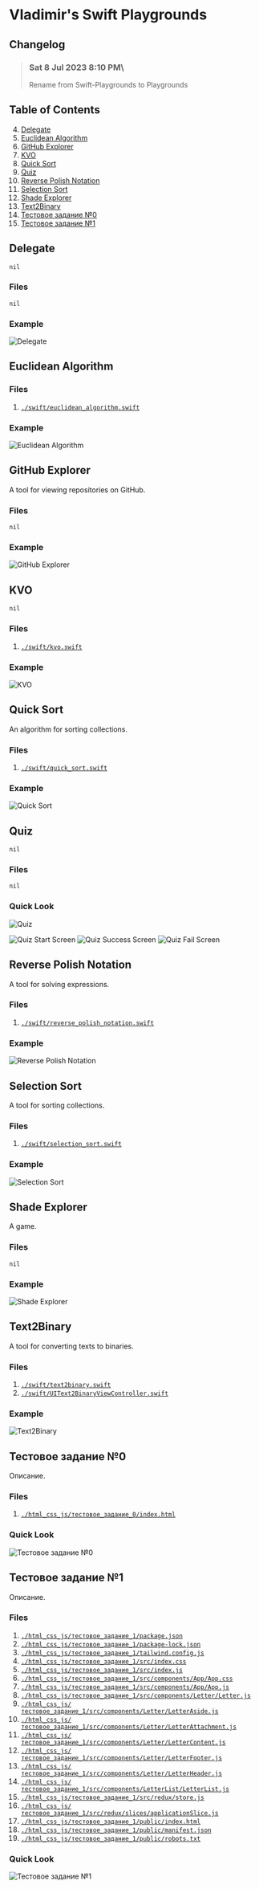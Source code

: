 # Vladimir's Swift Playgrounds

## Changelog
> ### Sat 8 Jul 2023 8:10 PM\
> Rename from Swift-Playgrounds to Playgrounds

## Table of Contents
4. [Delegate](https://github.com/VladimirCreator/Swift-Playgrounds#delegate)
5. [Euclidean Algorithm](https://github.com/VladimirCreator/Swift-Playgrounds#euclidean-algorithm)
6. [GitHub Explorer](https://github.com/VladimirCreator/Swift-Playgrounds#github-explorer)
7. [KVO](https://github.com/VladimirCreator/Swift-Playgrounds#kvo)
8. [Quick Sort](https://github.com/VladimirCreator/Swift-Playgrounds#quick-sort)
9. [Quiz](https://github.com/VladimirCreator/Swift-Playgrounds#quiz)
10. [Reverse Polish Notation](https://github.com/VladimirCreator/Swift-Playgrounds#reverse-polish-notation)
11. [Selection Sort](https://github.com/VladimirCreator/Swift-Playgrounds#selection-sort)
12. [Shade Explorer](https://github.com/VladimirCreator/Swift-Playgrounds#shade-explorer)
13. [Text2Binary](https://github.com/VladimirCreator/Swift-Playgrounds#text2binary)
14. [Тестовое задание №0](https://github.com/VladimirCreator/Swift-Playgrounds#%D1%82%D0%B5%D1%81%D1%82%D0%BE%D0%B2%D0%BE%D0%B5-%D0%B7%D0%B0%D0%B4%D0%B0%D0%BD%D0%B8%D0%B5-0)
15. [Тестовое задание №1](https://github.com/VladimirCreator/Swift-Playgrounds/tree/%D1%82%D0%B5%D1%81%D1%82%D0%BE%D0%B2%D0%BE%D0%B5-%D0%B7%D0%B0%D0%B4%D0%B0%D0%BD%D0%B8%D0%B5-1#%D1%82%D0%B5%D1%81%D1%82%D0%BE%D0%B2%D0%BE%D0%B5-%D0%B7%D0%B0%D0%B4%D0%B0%D0%BD%D0%B8%D0%B5-1)

## Delegate
`nil`

### Files
`nil`

### Example
![Delegate](./videos/delegate.gif)

## Euclidean Algorithm
### Files
1. [`./swift/euclidean_algorithm.swift`](./swift/euclidean_algorithm.swift)

### Example
![Euclidean Algorithm](./photos/euclidean_algorithm.png)

## GitHub Explorer
A tool for viewing repositories on GitHub.

### Files
`nil`

### Example
![GitHub Explorer](./videos/github_explorer.gif)

## KVO
`nil`

### Files
1. [`./swift/kvo.swift`](./swift/kvo.swift)

### Example
![KVO](./photos/kvo.png)

## Quick Sort
An algorithm for sorting collections.

### Files
1. [`./swift/quick_sort.swift`](./swift/quick_sort.swift)

### Example
![Quick Sort](./photos/quick_sort.png)

## Quiz
`nil`

### Files
`nil`

### Quick Look
![Quiz](./videos/quiz.gif)

![Quiz Start Screen](./photos/quiz/quiz_startScreen.png)
![Quiz Success Screen](./photos/quiz/quiz_successScreen.png)
![Quiz Fail Screen](./photos/quiz/quiz_failScreen.png)

## Reverse Polish Notation
A tool for solving expressions.

### Files
1. [`./swift/reverse_polish_notation.swift`](./swift/reverse_polish_notation.swift)

### Example
![Reverse Polish Notation](./photos/reverse_polish_notation.png)

## Selection Sort
A tool for sorting collections.

### Files
1. [`./swift/selection_sort.swift`](./swift/selection_sort.swift)

### Example
![Selection Sort](./photos/selection_sort.png)

## Shade Explorer
A game.

### Files
`nil`

### Example
![Shade Explorer](./videos/shade_explorer.gif)

## Text2Binary
A tool for converting texts to binaries.

### Files
1. [`./swift/text2binary.swift`](./swift/text2binary.swift)
2. [`./swift/UIText2BinaryViewController.swift`](./swift/UIText2BinaryViewController.swift)

### Example
![Text2Binary](./videos/text2binary.gif)

## Тестовое задание №0
Описание.

### Files
1. [`./html_css_js/тестовое_задание_0/index.html`](./html_css_js/тестовое_задание_0/index.html)

### Quick Look
![Тестовое задание №0](./videos/тестовое_задание_0.gif)

## Тестовое задание №1
Описание.

### Files
1. [`./html_css_js/тестовое_задание_1/package.json`](./html_css_js/тестовое_задание_1/package.json)
2. [`./html_css_js/тестовое_задание_1/package-lock.json`](./html_css_js/тестовое_задание_1/package-lock.json)
3. [`./html_css_js/тестовое_задание_1/tailwind.config.js`](./html_css_js/тестовое_задание_1/tailwind.config.js)
4. [`./html_css_js/тестовое_задание_1/src/index.css`](./html_css_js/тестовое_задание_1/src/index.css)
5. [`./html_css_js/тестовое_задание_1/src/index.js`](./html_css_js/тестовое_задание_1/src/index.js)
6. [`./html_css_js/тестовое_задание_1/src/components/App/App.css`](./html_css_js/тестовое_задание_1/src/components/App/App.css)
7. [`./html_css_js/тестовое_задание_1/src/components/App/App.js`](./html_css_js/тестовое_задание_1/src/components/App/App.js)
8. [`./html_css_js/тестовое_задание_1/src/components/Letter/Letter.js`](./html_css_js/тестовое_задание_1/src/components/Letter/Letter.js)
9. [`./html_css_js/тестовое_задание_1/src/components/Letter/LetterAside.js`](./html_css_js/тестовое_задание_1/src/components/Letter/LetterAside.js)
10. [`./html_css_js/тестовое_задание_1/src/components/Letter/LetterAttachment.js`](./html_css_js/тестовое_задание_1/src/components/Letter/LetterAttachment.js)
11. [`./html_css_js/тестовое_задание_1/src/components/Letter/LetterContent.js`](./html_css_js/тестовое_задание_1/src/components/Letter/LetterContent.js)
12. [`./html_css_js/тестовое_задание_1/src/components/Letter/LetterFooter.js`](./html_css_js/тестовое_задание_1/src/components/Letter/LetterFooter.js)
13. [`./html_css_js/тестовое_задание_1/src/components/Letter/LetterHeader.js`](./html_css_js/тестовое_задание_1/src/components/Letter/LetterHeader.js)
14. [`./html_css_js/тестовое_задание_1/src/components/LetterList/LetterList.js`](./html_css_js/тестовое_задание_1/src/components/LetterList/LetterList.js)
15. [`./html_css_js/тестовое_задание_1/src/redux/store.js`](./html_css_js/тестовое_задание_1/src/redux/store.js)
16. [`./html_css_js/тестовое_задание_1/src/redux/slices/applicationSlice.js`](./html_css_js/тестовое_задание_1/src/redux/slices/applicationSlice.js)
17. [`./html_css_js/тестовое_задание_1/public/index.html`](./html_css_js/тестовое_задание_1/public/index.html)
18. [`./html_css_js/тестовое_задание_1/public/manifest.json`](./html_css_js/тестовое_задание_1/public/manifest.json)
19. [`./html_css_js/тестовое_задание_1/public/robots.txt`](./html_css_js/тестовое_задание_1/public/robots.txt)

### Quick Look
![Тестовое задание №1](./videos/тестовое_задание_1.gif)
